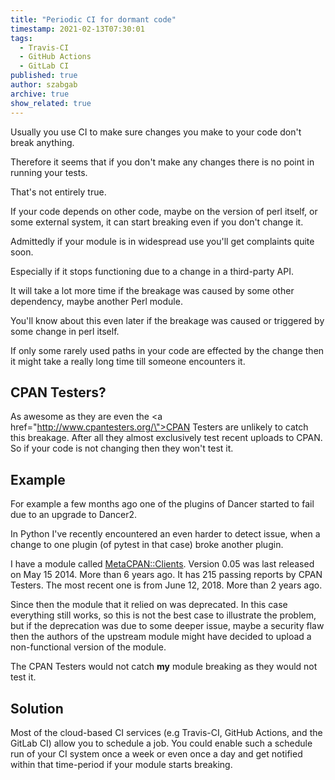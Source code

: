 ```yaml
---
title: "Periodic CI for dormant code"
timestamp: 2021-02-13T07:30:01
tags:
  - Travis-CI
  - GitHub Actions
  - GitLab CI
published: true
author: szabgab
archive: true
show_related: true
---
```



Usually you use CI to make sure changes you make to your code don't break anything.

Therefore it seems that if you don't make any changes there is no point in running your tests.

That's not entirely true.

If your code depends on other code, maybe on the version of perl itself, or some external system, it
can start breaking even if you don't change it.


Admittedly if your module is in widespread use you'll get complaints quite soon.

Especially if it stops functioning due to a change in a third-party API.

It will take a lot more time if the breakage was caused by some other dependency, maybe another Perl module.

You'll know about this even later if the breakage was caused or triggered by some change in perl itself.

If only some rarely used paths in your code are effected by the change then it might take a really long time till someone encounters it.

## CPAN Testers?

As awesome as they are even the <a href=\"http://www.cpantesters.org/\">CPAN Testers</a> are unlikely to catch this
breakage. After all they almost exclusively test recent uploads to CPAN. So if your code is not changing then
they won't test it.


## Example

For example a few months ago one of the plugins of Dancer started to fail due to an upgrade to Dancer2.

In Python I've recently encountered an even harder to detect issue, when a change to one plugin (of pytest in that case)
broke another plugin.

I have a module called [MetaCPAN::Clients](https://metacpan.org/release/MetaCPAN-Clients).
Version 0.05 was last released on May 15 2014. More than 6 years ago. It has 215 passing reports by CPAN Testers.
The most recent one is from June 12, 2018. More than 2 years ago.

Since then the module that it relied on was deprecated. In this case everything still works,
so this is not the best case to illustrate the problem, but if the deprecation was due to some deeper issue,
maybe a security flaw then the authors of the upstream module might have decided to upload a non-functional
version of the module.

The CPAN Testers would not catch <b>my</b> module breaking as they would not test it.

## Solution

Most of the cloud-based CI services (e.g Travis-CI, GitHub Actions, and the GitLab CI) allow you to schedule a job.
You could enable such a schedule run of your CI system once a week or even once a day and get notified within that time-period
if your module starts breaking.

